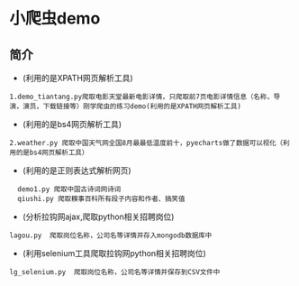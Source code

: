 # 小爬虫demo
## 简介

* (利用的是XPATH网页解析工具)
```
1.demo_tiantang.py爬取电影天堂最新电影详情，只爬取前7页电影详情信息（名称，导演，演员，下载链接等）刚学爬虫的练习demo(利用的是XPATH网页解析工具)

```
* (利用的是bs4网页解析工具)
```
2.weather.py 爬取中国天气网全国8月最最低温度前十，pyecharts做了数据可以视化（利用的是bs4网页解析工具）

```
* (利用的是正则表达式解析网页)
```
  demo1.py 爬取中国古诗词网诗词
  qiushi.py 爬取糗事百科所有段子内容和作者、搞笑值

```
* (分析拉钩网ajax,爬取python相关招聘岗位)
```
lagou.py  爬取岗位名称，公司名等详情并存入mongodb数据库中

```
* (利用selenium工具爬取拉钩网python相关招聘岗位)
```
lg_selenium.py  爬取岗位名称，公司名等详情并保存到CSV文件中

```
